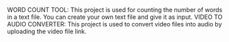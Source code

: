 WORD COUNT TOOL: This project is used for counting the number of words in a text file. You can create your own text file and give it as input.
VIDEO TO AUDIO CONVERTER: This project is used to convert video files into audio by uploading the video file link.
